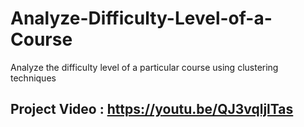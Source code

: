 # Analyze-Difficulty-Level-of-a-Course
Analyze the difficulty level of a particular course using clustering techniques
## Project Video : https://youtu.be/QJ3vqljlTas
